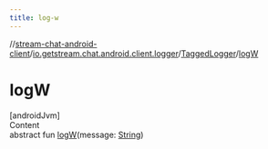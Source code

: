 ```yaml
---
title: log-w
---
```

//[stream-chat-android-client](../../../index.md)/[io.getstream.chat.android.client.logger](../index.md)/[TaggedLogger](index.md)/[logW](logW.md)



# logW  
[androidJvm]  
Content  
abstract fun [logW](logW.md)(message: [String](https://kotlinlang.org/api/latest/jvm/stdlib/kotlin/-string/index.html))  



